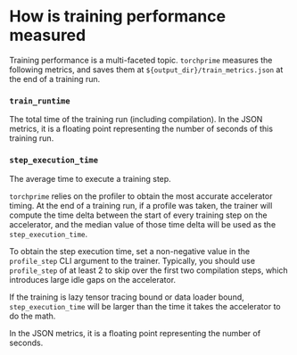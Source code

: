 # How is training performance measured

Training performance is a multi-faceted topic. `torchprime` measures the
following metrics, and saves them at `${output_dir}/train_metrics.json` at the
end of a training run.

### `train_runtime`

The total time of the training run (including compilation). In the JSON metrics,
it is a floating point representing the number of seconds of this training run.

### `step_execution_time`

The average time to execute a training step.

`torchprime` relies on the profiler to obtain the most accurate accelerator
timing. At the end of a training run, if a profile was taken, the trainer will
compute the time delta between the start of every training step on the
accelerator, and the median value of those time delta will be used as the
`step_execution_time`.

To obtain the step execution time, set a non-negative value in the `profile_step`
CLI argument to the trainer. Typically, you should use `profile_step` of at least
2 to skip over the first two compilation steps, which introduces large idle gaps
on the accelerator.

If the training is lazy tensor tracing bound or data loader bound,
`step_execution_time` will be larger than the time it takes the accelerator to do
the math.

In the JSON metrics, it is a floating point representing the number of seconds.
